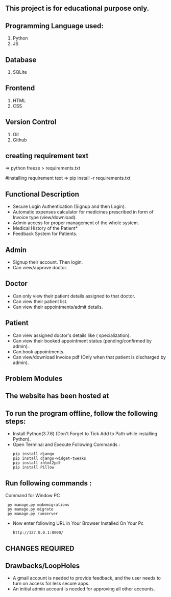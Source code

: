 ## This project is for educational purpose only.

## Programming Language used:
1) Python
2) JS

## Database
1) SQLite

## Frontend
1) HTML
2) CSS

## Version Control
1) Git
2) Github

## creating requirement text
=> python freeze > requirements.txt

#installing requirement text
=> pip install -r requirements.txt


## Functional Description
* Secure Login Authentication (Signup and then Login).
* Automatic expenses calculator for medicines prescribed in form of Invoice type (view/download).
* Admin access for proper management of the whole system.
* Medical History of the Patient*
* Feedback System for Patients.

## Admin
* Signup their account. Then login.
* Can view/approve doctor.


## Doctor
* Can only view their patient details assigned to that doctor.
* Can view their patient list.
* Can view their appointments/admit details.


## Patient
* Can view assigned doctor's details like ( specialization).
* Can view their booked appointment status (pending/confirmed by admin).
* Can book appointments.
* Can view/download Invoice pdf (Only when that patient is discharged by admin).


## Problem Modules

## The website has been hosted at

## To run the program offline, follow the following steps:
* Install Python(3.7.6) (Don't Forget to Tick Add to Path while installing Python).
* Open Terminal and Execute Following Commands :
    ```
    pip install django
    pip install django-widget-tweaks
    pip install xhtml2pdf
    pip install Pillow

    ```

## Run following commands :
Command for Window PC
   ```
    py manage.py makemigrations
    py manage.py migrate
    py manage.py runserver
   ```

  
* Now enter following URL in Your Browser Installed On Your Pc

    ```http://127.0.0.1:8000/  ```
 
 ## CHANGES REQUIRED
 

## Drawbacks/LoopHoles
* A gmail account is needed to provide feedback, and the user needs to turn on access for less secure apps.
* An initial admin account is needed for approving all other accounts.



